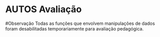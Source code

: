 # AUTOS Avaliação


#Observação
Todas as funções que envolvem manipulações de dados foram desabilitadas temporariamente para avaliação pedagógica.
